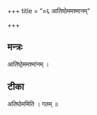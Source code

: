 +++
title = "०६ आतिष्ठेममश्मानम्"

+++
## मन्त्रः

आति॑ष्ठे॒ममश्मा॑नम् ।  

## टीका
अतिष्ठेममिति । गतम् ॥

